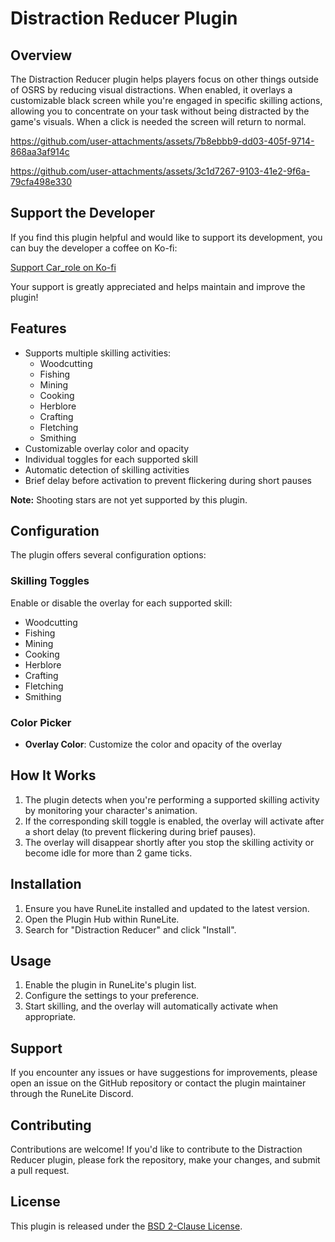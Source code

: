 # Distraction Reducer Plugin

## Overview
The Distraction Reducer plugin helps players focus on other things outside of OSRS by reducing visual distractions. When enabled, it overlays a customizable black screen while you're engaged in specific skilling actions, allowing you to concentrate on your task without being distracted by the game's visuals. When a click is needed the screen will return to normal.


https://github.com/user-attachments/assets/7b8ebbb9-dd03-405f-9714-868aa3af914c

https://github.com/user-attachments/assets/3c1d7267-9103-41e2-9f6a-79cfa498e330

## Support the Developer
If you find this plugin helpful and would like to support its development, you can buy the developer a coffee on Ko-fi:

[Support Car_role on Ko-fi](https://ko-fi.com/car_role)

Your support is greatly appreciated and helps maintain and improve the plugin!

## Features
- Supports multiple skilling activities:
  - Woodcutting
  - Fishing
  - Mining
  - Cooking
  - Herblore
  - Crafting
  - Fletching
  - Smithing
- Customizable overlay color and opacity
- Individual toggles for each supported skill
- Automatic detection of skilling activities
- Brief delay before activation to prevent flickering during short pauses

**Note:** Shooting stars are not yet supported by this plugin.

## Configuration
The plugin offers several configuration options:

### Skilling Toggles
Enable or disable the overlay for each supported skill:
- Woodcutting
- Fishing
- Mining
- Cooking
- Herblore
- Crafting
- Fletching
- Smithing

### Color Picker
- **Overlay Color**: Customize the color and opacity of the overlay

## How It Works
1. The plugin detects when you're performing a supported skilling activity by monitoring your character's animation.
2. If the corresponding skill toggle is enabled, the overlay will activate after a short delay (to prevent flickering during brief pauses).
3. The overlay will disappear shortly after you stop the skilling activity or become idle for more than 2 game ticks.

## Installation
1. Ensure you have RuneLite installed and updated to the latest version.
2. Open the Plugin Hub within RuneLite.
3. Search for "Distraction Reducer" and click "Install".

## Usage
1. Enable the plugin in RuneLite's plugin list.
2. Configure the settings to your preference.
3. Start skilling, and the overlay will automatically activate when appropriate.

## Support
If you encounter any issues or have suggestions for improvements, please open an issue on the GitHub repository or contact the plugin maintainer through the RuneLite Discord.

## Contributing
Contributions are welcome! If you'd like to contribute to the Distraction Reducer plugin, please fork the repository, make your changes, and submit a pull request.

## License
This plugin is released under the [BSD 2-Clause License](https://opensource.org/licenses/BSD-2-Clause).
